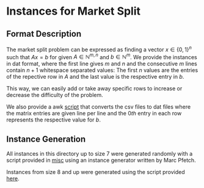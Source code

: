 # Instances for Market Split

## Format Description

The market split problem can be expressed as finding a vector $x \in \{0,1\}^n$ such that $Ax = b$ for given $A \in \mathbb{N}^{m,n}$ and $b \in \mathbb{N}^m$.
We provide the instances in dat format, where the first line gives $m$ and $n$ and the consecutive $m$ lines contain $n + 1$ whitespace separated values: 
The first $n$ values are the entries of the repective row in $A$ and the last value is the respective entry in $b$.

This way, we can easily add or take away specific rows to increase or decrease the difficulty of the problem. 

We also provide a awk [script](./misc/convert_csv2dat.awk) that converts the csv files to dat files where the matrix entries are given line per line and the $0th$ entry in each row represents the respective value for $b$.

## Instance Generation

All instances in this directory up to size $7$ were generated randomly with a script provided in [misc](./../misc/) using an instance generator written by Marc Pfetch.

Instances from size $8$ and up were generated using the script provided [here](./../misc/marketsplit_gen/).